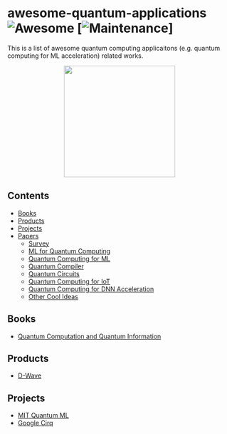 # awesome-quantum-applications ![Awesome](https://cdn.rawgit.com/sindresorhus/awesome/d7305f38d29fed78fa85652e3a63e154dd8e8829/media/badge.svg) [![Maintenance](https://img.shields.io/badge/Maintained%3F-YES-green.svg)] 

This is a list of awesome quantum computing applicaitons (e.g. quantum computing for ML acceleration) related works. 

<p align="center">
  <img width="250" src="https://camo.githubusercontent.com/1131548cf666e1150ebd2a52f44776d539f06324/68747470733a2f2f63646e2e7261776769742e636f6d2f73696e647265736f726875732f617765736f6d652f6d61737465722f6d656469612f6c6f676f2e737667" "Awesome!">
</p>

## Contents
- [Books](#books)
- [Products](#products)
- [Projects](#projects)
- [Papers](#papers)
  - [Survey](#survey)
  - [ML for Quantum Computing](#ml-for-quantum-computing)
  - [Quantum Computing for ML](#quantum-computing-for-ml)
  - [Quantum Compiler](#quantum-compiler)
  - [Quantum Circuits](#quantum-circuits)
  - [Quantum Computing for IoT](#quantum-computing-for-iot)
  - [Quantum Computing for DNN Acceleration](#quantum-computing-for-dnn-acceleration)
  - [Other Cool Ideas](#other-cool-ideas)

## Books
- [Quantum Computation and Quantum Information](http://mmrc.amss.cas.cn/tlb/201702/W020170224608149940643.pdf)

## Products
- [D-Wave](https://github.com/dwavesystems/dwave-ocean-sdk)

## Projects
- [MIT Quantum ML](https://qmlsys.mit.edu/)
- [Google Cirq](https://github.com/quantumlib/cirq)

